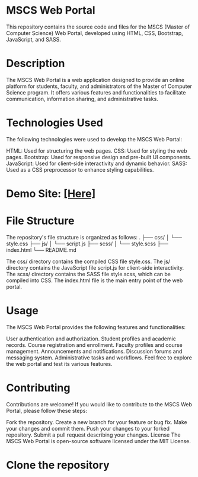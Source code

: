 # MSCS Web Portal
This repository contains the source code and files for the MSCS (Master of Computer Science) Web Portal, developed using HTML, CSS, Bootstrap, JavaScript, and SASS.

# Description
The MSCS Web Portal is a web application designed to provide an online platform for students, faculty, and administrators of the Master of Computer Science program. It offers various features and functionalities to facilitate communication, information sharing, and administrative tasks.

# Technologies Used

The following technologies were used to develop the MSCS Web Portal:

HTML: Used for structuring the web pages.
CSS: Used for styling the web pages.
Bootstrap: Used for responsive design and pre-built UI components.
JavaScript: Used for client-side interactivity and dynamic behavior.
SASS: Used as a CSS preprocessor to enhance styling capabilities.

# Demo Site: [[Here]](http://127.0.0.1:5500/concept-master/index.html)

# File Structure
The repository's file structure is organized as follows:
.
├── css/
│   └── style.css
├── js/
│   └── script.js
├── scss/
│   └── style.scss
├── index.html
└── README.md

The css/ directory contains the compiled CSS file style.css.
The js/ directory contains the JavaScript file script.js for client-side interactivity.
The scss/ directory contains the SASS file style.scss, which can be compiled into CSS.
The index.html file is the main entry point of the web portal.

# Usage
The MSCS Web Portal provides the following features and functionalities:

User authentication and authorization.
Student profiles and academic records.
Course registration and enrollment.
Faculty profiles and course management.
Announcements and notifications.
Discussion forums and messaging system.
Administrative tasks and workflows.
Feel free to explore the web portal and test its various features.

# Contributing
Contributions are welcome! If you would like to contribute to the MSCS Web Portal, please follow these steps:

Fork the repository.
Create a new branch for your feature or bug fix.
Make your changes and commit them.
Push your changes to your forked repository.
Submit a pull request describing your changes.
License
The MSCS Web Portal is open-source software licensed under the MIT License.

# Clone the repository

